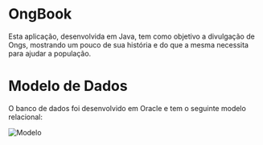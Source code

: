 # OngBook

Esta aplicação, desenvolvida em Java, tem como objetivo a divulgação de Ongs, mostrando um pouco de sua história e do que a mesma necessita para ajudar a população.

# Modelo de Dados

O banco de dados foi desenvolvido em Oracle e tem o seguinte modelo relacional:

![Modelo](https://user-images.githubusercontent.com/51801463/98425876-8e900e00-2075-11eb-9d3b-e9da8345a220.png)
